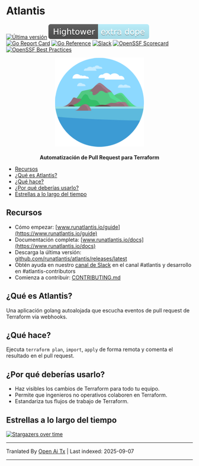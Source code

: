 # Atlantis <!-- omit in toc -->

[![Última versión](https://img.shields.io/github/release/runatlantis/atlantis.svg)](https://github.com/runatlantis/atlantis/releases/latest)
[![SuperDopeBadge](https://raw.githubusercontent.com/runatlantis/atlantis/main/./runatlantis.io/public/hightower-super-dope.svg)](https://twitter.com/kelseyhightower/status/893260922222813184)
[![Go Report Card](https://goreportcard.com/badge/github.com/runatlantis/atlantis)](https://goreportcard.com/report/github.com/runatlantis/atlantis)
[![Go Reference](https://pkg.go.dev/badge/github.com/runatlantis/atlantis.svg)](https://pkg.go.dev/github.com/runatlantis/atlantis)
[![Slack](https://img.shields.io/badge/Join-Atlantis%20Community%20Slack-red)](https://slack.cncf.io/)
[![OpenSSF Scorecard](https://api.scorecard.dev/projects/github.com/runatlantis/atlantis/badge)](https://scorecard.dev/viewer/?uri=github.com/runatlantis/atlantis)
[![OpenSSF Best Practices](https://www.bestpractices.dev/projects/9428/badge)](https://www.bestpractices.dev/projects/9428)

<p align="center">
  <img src="https://raw.githubusercontent.com/runatlantis/atlantis/main/./runatlantis.io/public/hero.png" alt="Logo de Atlantis"/><br><br>
  <b>Automatización de Pull Request para Terraform</b>
</p>

- [Recursos](#resources)
- [¿Qué es Atlantis?](#what-is-atlantis)
- [¿Qué hace?](#what-does-it-do)
- [¿Por qué deberías usarlo?](#why-should-you-use-it)
- [Estrellas a lo largo del tiempo](#stargazers-over-time)

## Recursos
* Cómo empezar: [www.runatlantis.io/guide](https://www.runatlantis.io/guide)
* Documentación completa: [www.runatlantis.io/docs](https://www.runatlantis.io/docs)
* Descarga la última versión: [github.com/runatlantis/atlantis/releases/latest](https://github.com/runatlantis/atlantis/releases/latest)
* Obtén ayuda en nuestro [canal de Slack](https://slack.cncf.io/) en el canal #atlantis y desarrollo en #atlantis-contributors
* Comienza a contribuir: [CONTRIBUTING.md](https://raw.githubusercontent.com/runatlantis/atlantis/main/CONTRIBUTING.md)

## ¿Qué es Atlantis?
Una aplicación golang autoalojada que escucha eventos de pull request de Terraform vía webhooks.

## ¿Qué hace?
Ejecuta `terraform plan`, `import`, `apply` de forma remota y comenta el resultado en el pull request.

## ¿Por qué deberías usarlo?
* Haz visibles los cambios de Terraform para todo tu equipo.
* Permite que ingenieros no operativos colaboren en Terraform.
* Estandariza tus flujos de trabajo de Terraform.

## Estrellas a lo largo del tiempo

[![Stargazers over time](https://starchart.cc/runatlantis/atlantis.svg)](https://starchart.cc/runatlantis/atlantis)



---


Tranlated By [Open Ai Tx](https://github.com/OpenAiTx/OpenAiTx) | Last indexed: 2025-09-07


---